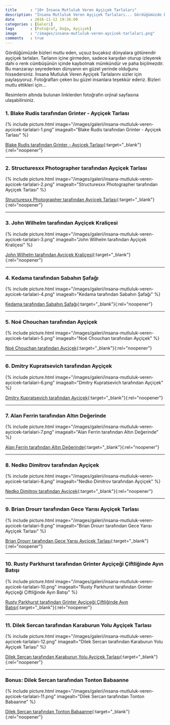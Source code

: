 ```yaml
---
title      : "10+ İnsana Mutluluk Veren Ayçiçek Tarlaları"
description: "İnsana Mutluluk Veren Ayçiçek Tarlaları... Gördüğümüzde bizleri mutlu eden, uçsuz buçaksız dünyalara götürendir ayçiçek tarlaları."
date       : 2016-11-12 19:36:00
categories : [Galeri]
tags       : [Fotoğraf, Doğa, Ayçiçek]
image      : "/images/insana-mutluluk-veren-aycicek-tarlalari.png"
comments   : true
---
```


Gördüğümüzde bizleri mutlu eden, uçsuz buçaksız dünyalara götürendir ayçiçek tarlaları. Tarlanın içine girmeden, sadece karşıdan oturup izleyerek dahi o renk cümbüşünün içinde kaybolmak mümkündür ve paha biçilmezdir. Bu manzarayı seyrederken dünyanın en güzel yerinde olduğunu hissedersiniz. İnsana Mutluluk Veren Ayçiçek Tarlalarını sizler için paylaşıyoruz. Fotoğrafları çeken bu güzel insanlara teşekkür ederiz. Bizleri mutlu ettikleri için...

Resimlerin altında bulunan linklerden fotoğrafın orjinal sayfasına ulaşabilirsiniz. 

### 1. Blake Rudis tarafından Grinter - Ayçiçek Tarlası

{% include picture.html image="/images/galeri/insana-mutluluk-veren-aycicek-tarlalari-1.png" imagealt="Blake Rudis tarafından Grinter - Ayçiçek Tarlası" %}

[Blake Rudis tarafından Grinter - Ayçiçek Tarlası](https://500px.com/photo/178541141/grinter-s-sunflower-farm-by-blake-rudis){:target="_blank"}{:rel="noopener"}

* * * 

### 2. Structuresxx Photographer tarafından Ayçiçek Tarlası

{% include picture.html image="/images/galeri/insana-mutluluk-veren-aycicek-tarlalari-2.png" imagealt="Structuresxx Photographer tarafından Ayçiçek Tarlası" %}

[Structuresxx Photographer tarafından Ayçiçek Tarlası](https://500px.com/photo/112895605/sunflower-in-sunset-by-structuresxx-photographer){:target="_blank"}{:rel="noopener"}

* * * 

### 3. John Wilhelm tarafından Ayçiçek Kraliçesi

{% include picture.html image="/images/galeri/insana-mutluluk-veren-aycicek-tarlalari-3.png" imagealt="John Wilhelm tarafından Ayçiçek Kraliçesi" %}

[John Wilhelm tarafından Ayçiçek Kraliçesi](https://500px.com/photo/1269869/sunflower-queen-by-john-wilhelm-is-a-photoholic){:target="_blank"}{:rel="noopener"}

* * * 

### 4. Kedama tarafından Sabahın Şafağı

{% include picture.html image="/images/galeri/insana-mutluluk-veren-aycicek-tarlalari-4.png" imagealt="Kedama tarafından Sabahın Şafağı" %}

[Kedama tarafından Sabahın Şafağı](https://500px.com/photo/86461023/morning-dawn-by-kedama){:target="_blank"}{:rel="noopener"}

* * * 

### 5. Noé Chouchan tarafından Ayçiçek

{% include picture.html image="/images/galeri/insana-mutluluk-veren-aycicek-tarlalari-5.png" imagealt="Noé Chouchan tarafından Ayçiçek" %}

[Noé Chouchan tarafından Ayçiçek](https://500px.com/photo/116234669/sunflower-field-by-no%C3%A9-chouchan){:target="_blank"}{:rel="noopener"}

* * * 

### 6. Dmitry Kupratsevich tarafından Ayçiçek

{% include picture.html image="/images/galeri/insana-mutluluk-veren-aycicek-tarlalari-6.png" imagealt="Dmitry Kupratsevich tarafından Ayçiçek" %}

[Dmitry Kupratsevich tarafından Ayçiçek](https://500px.com/photo/116469309/sunflowers-by-dmitry-kupratsevich){:target="_blank"}{:rel="noopener"}

* * * 

### 7. Alan Ferrin tarafından Altın Değerinde

{% include picture.html image="/images/galeri/insana-mutluluk-veren-aycicek-tarlalari-7.png" imagealt="Alan Ferrin tarafından Altın Değerinde" %}

[Alan Ferrin tarafından Altın Değerinde](https://500px.com/photo/79550059/field-of-gold-by-alan-ferrin){:target="_blank"}{:rel="noopener"}

* * * 

### 8. Nedko Dimitrov tarafından Ayçiçek

{% include picture.html image="/images/galeri/insana-mutluluk-veren-aycicek-tarlalari-8.png" imagealt="Nedko Dimitrov tarafından Ayçiçek" %}

[Nedko Dimitrov tarafından Ayçiçek](https://500px.com/photo/116914227/sunflowers-by-nedko-dimitrov){:target="_blank"}{:rel="noopener"}

* * * 

### 9. Brian Drourr tarafından Gece Yarısı Ayçiçek Tarlası

{% include picture.html image="/images/galeri/insana-mutluluk-veren-aycicek-tarlalari-9.png" imagealt="Brian Drourr tarafından Gece Yarısı Ayçiçek Tarlası" %}

[Brian Drourr tarafından Gece Yarısı Ayçiçek Tarlası](https://500px.com/photo/81637623/midnight-sunii-by-brian-drourr){:target="_blank"}{:rel="noopener"}

* * * 

### 10. Rusty Parkhurst tarafından Grinter Ayçiçeği Çiftliğinde Ayın Batışı

{% include picture.html image="/images/galeri/insana-mutluluk-veren-aycicek-tarlalari-10.png" imagealt="Rusty Parkhurst tarafından Grinter Ayçiçeği Çiftliğinde Ayın Batışı" %}

[Rusty Parkhurst tarafından Grinter Ayçiçeği Çiftliğinde Ayın Batışı](https://500px.com/photo/175349417/moonset-over-grinter-s-sunflower-farm-by-rusty-parkhurst){:target="_blank"}{:rel="noopener"}

* * * 

### 11. Dilek Sercan tarafından Karaburun Yolu Ayçiçek Tarlası

{% include picture.html image="/images/galeri/insana-mutluluk-veren-aycicek-tarlalari-12.png" imagealt="Dilek Sercan tarafından Karaburun Yolu Ayçiçek Tarlası" %}

[Dilek Sercan tarafından Karaburun Yolu Ayçiçek Tarlası](https://www.instagram.com/p/BIlD-gxh5z10vtiWmCbG48NwV3V2BxjXUYgv3A0/){:target="_blank"}{:rel="noopener"}

* * * 

### Bonus: Dilek Sercan tarafından Tonton Babaanne

{% include picture.html image="/images/galeri/insana-mutluluk-veren-aycicek-tarlalari-11.png" imagealt="Dilek Sercan tarafından Tonton Babaanne" %}

[Dilek Sercan tarafından Tonton Babaanne](https://www.instagram.com/p/BIlD-gxh5z10vtiWmCbG48NwV3V2BxjXUYgv3A0/){:target="_blank"}{:rel="noopener"}
